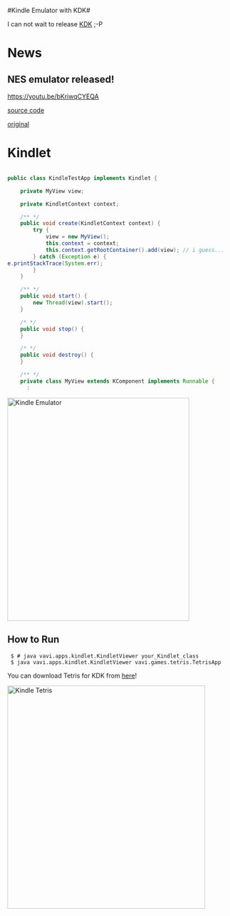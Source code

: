 #Kindle Emulator with KDK#

I can not wait to release [KDK](http://amazon.com/kdk/) ;-P

# News #

## NES emulator released! ##

https://youtu.be/bKriwqCYEQA

[source code](http://code.google.com/p/umjammer/source/browse/trunk/vavi-apps-nes-kdk)

[original](http://www.nescafeweb.com/)

# Kindlet #

```java

public class KindleTestApp implements Kindlet {

    private MyView view;

    private KindletContext context;

    /** */
    public void create(KindletContext context) {
        try {
            view = new MyView();
            this.context = context;
            this.context.getRootContainer().add(view); // i guess...
        } catch (Exception e) {
e.printStackTrace(System.err);
        }
    }

    /** */
    public void start() {
        new Thread(view).start();
    }

    /* */
    public void stop() {
    }

    /* */
    public void destroy() {
    }

    /** */
    private class MyView extends KComponent implements Runnable {
      :
```

<a href="http://www.flickr.com/photos/52807817@N00/4439590647/" title="Kindle Emulator by umjammer, on Flickr"><img src="http://farm3.static.flickr.com/2730/4439590647_5349b26e0a.jpg" width="408" height="500" alt="Kindle Emulator" /></a>

## How to Run ##

```shell
 $ # java vavi.apps.kindlet.KindletViewer your_Kindlet_class
 $ java vavi.apps.kindlet.KindletViewer vavi.games.tetris.TetrisApp
```

You can download Tetris for KDK from [here](http://code.google.com/p/umjammer/source/browse/trunk/vavi-games-tetris-kdk)!

<a href="http://www.flickr.com/photos/52807817@N00/4458856225/" title="Kindle Tetris by umjammer, on Flickr"><img src="http://farm5.static.flickr.com/4025/4458856225_46f0b87fc4.jpg" width="444" height="500" alt="Kindle Tetris" /></a>
